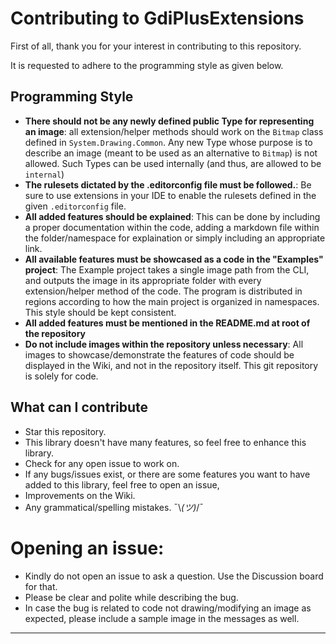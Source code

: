 # Contributing to GdiPlusExtensions

First of all, thank you for your interest in contributing to this repository. 

It is requested to adhere to the programming style as given below.

## Programming Style

- **There should not be any newly defined public Type for representing an image**: all extension/helper methods should work on the `Bitmap`  class defined in `System.Drawing.Common`. Any new Type whose purpose is to describe an image (meant to be used as an alternative to `Bitmap`) is not allowed. Such Types can be used internally (and thus, are allowed to be `internal`)
- **The rulesets dictated by the .editorconfig file must be followed.**: Be sure to use extensions in your IDE to enable the rulesets defined in the given `.editorconfig` file.
- **All added features should be explained**: This can be done by including a proper documentation within the code, adding a markdown file within the folder/namespace for explaination or simply including an appropriate link. 
- **All available features must be showcased as a code in the "Examples" project**: The Example project takes a single image path from the CLI, and outputs the image in its appropriate folder with every extension/helper method of the code. The program is distributed in regions according to how the main project is organized in namespaces. This style should be kept consistent.
- **All added features must be mentioned in the README.md at root of the repository**
- **Do not include images within the repository unless necessary**: All images to showcase/demonstrate the features of code should be displayed in the Wiki, and not in the repository itself. This git repository is solely for code.

## What can I contribute

- Star this repository.
- This library doesn't have many features, so feel free to enhance this library.
- Check for any open issue to work on.
- If any bugs/issues exist, or there are some features you want to have added to this library, feel free to open an issue, 
- Improvements on the Wiki.
- Any grammatical/spelling mistakes. ¯\\_(ツ)_/¯

# Opening an issue:

- Kindly do not open an issue to ask a question. Use the Discussion board for that. 
- Please be clear and polite while describing the bug.
- In case the bug is related to code not drawing/modifying an image as expected, please include a sample image in the messages as well.

---
